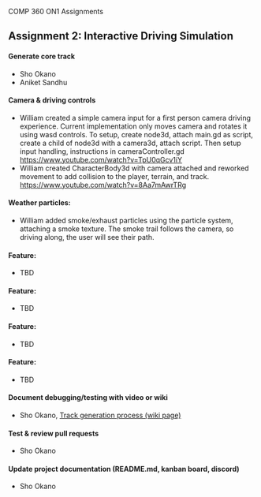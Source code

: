 COMP 360 ON1 Assignments


## Assignment 2: Interactive Driving Simulation

#### Generate core track
- Sho Okano
- Aniket Sandhu 

#### Camera & driving controls
- William created a simple camera input for a first person camera driving experience. Current implementation only moves camera and rotates it using wasd controls. To setup, create node3d, attach main.gd as script, create a child of node3d with a camera3d, attach script. Then setup input handling, instructions in cameraController.gd https://www.youtube.com/watch?v=TpU0qGcv1iY
- William created CharacterBody3d with camera attached and reworked movement to add collision to the player, terrain, and track. https://www.youtube.com/watch?v=8Aa7mAwrTRg

#### Weather particles: 
- William added smoke/exhaust particles using the particle system, attaching a smoke texture. The smoke trail follows the camera, so driving along, the user will see their path.

#### Feature: 
- TBD

#### Feature: 
- TBD

#### Feature: 
- TBD

#### Feature: 
- TBD

#### Document debugging/testing with video or wiki
- Sho Okano, [Track generation process (wiki page)](https://github.com/360-g5/assignments/wiki/Sho-%E2%80%90-Track-generation-process)

#### Test & review pull requests
- Sho Okano

#### Update project documentation (README.md, kanban board, discord)
- Sho Okano


